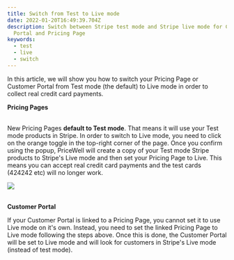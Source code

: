 ```yaml
---
title: Switch from Test to Live mode
date: 2022-01-20T16:49:39.704Z
description: Switch between Stripe test mode and Stripe live mode for Customer
  Portal and Pricing Page
keywords:
  - test
  - live
  - switch
---
```

In this article, we will show you how to switch your Pricing Page or Customer Portal from Test mode (the default) to Live mode in order to collect real credit card payments.

**Pricing Pages**

\
New Pricing Pages **default to Test mode**. That means it will use your Test mode products in Stripe. In order to switch to Live mode, you need to click on the orange toggle in the top-right corner of the page. Once you confirm using the popup, PriceWell will create a copy of your Test mode Stripe products to Stripe's Live mode and then set your Pricing Page to Live. This means you can accept real credit card payments and the test cards (424242 etc) will no longer work.



[![](https://s3-eu-central-1.amazonaws.com/euc-cdn.freshdesk.com/data/helpdesk/attachments/production/80065546865/original/ikR90o91YuVHtxDz4ow-XkVsGEHEDao-6A.gif?1641311966)](https://s3-eu-central-1.amazonaws.com/euc-cdn.freshdesk.com/data/helpdesk/attachments/production/80065546865/original/ikR90o91YuVHtxDz4ow-XkVsGEHEDao-6A.gif?1641311966)

\
**Customer Portal**



If your Customer Portal is linked to a Pricing Page, you cannot set it to use Live mode on it's own. Instead, you need to set the linked Pricing Page to Live mode following the steps above. Once this is done, the Customer Portal will be set to Live mode and will look for customers in Stripe's Live mode (instead of test mode).